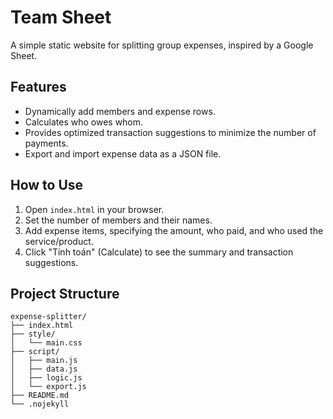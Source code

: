 # Team Sheet

A simple static website for splitting group expenses, inspired by a Google Sheet.

## Features

- Dynamically add members and expense rows.
- Calculates who owes whom.
- Provides optimized transaction suggestions to minimize the number of payments.
- Export and import expense data as a JSON file.

## How to Use

1.  Open `index.html` in your browser.
2.  Set the number of members and their names.
3.  Add expense items, specifying the amount, who paid, and who used the service/product.
4.  Click "Tính toán" (Calculate) to see the summary and transaction suggestions.

## Project Structure
```
expense-splitter/
├── index.html
├── style/
│   └── main.css
├── script/
│   ├── main.js
│   ├── data.js
│   ├── logic.js
│   └── export.js
├── README.md
└── .nojekyll
```
